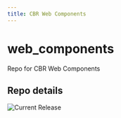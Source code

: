 ```yaml
---
title: CBR Web Components
---
```


# web_components
Repo for CBR Web Components


## Repo details

![Current Release](https://img.shields.io/badge/release-v0.5.8-blue)

